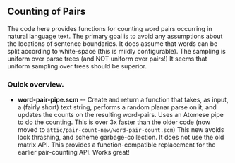 Counting of Pairs
-----------------
The code here provides functions for counting word pairs occurring in
natural language text.  The primary goal is to avoid any assumptions
about the locations of sentence boundaries. It does assume that words
can be split according to white-space (this is mildly configurable).
The sampling is uniform over parse trees (and NOT uniform over pairs!)
It seems that uniform sampling over trees should be superior.

### Quick overview.

* __word-pair-pipe.scm__ -- Create and return a function that takes,
    as input, a (fairly short) text string, performs a random planar
    parse on it, and updates the counts on the resulting word-pairs.
    Uses an Atomese pipe to do the counting. This is over 3x faster
    than the older code (now moved to
    `attic/pair-count-new/word-pair-count.scm`)
    This new avoids lock thrashing, and scheme garbage-collection.
    It does not use the old matrix API.  This provides a
    function-compatible replacement for the earlier pair-counting API.
    Works great!
